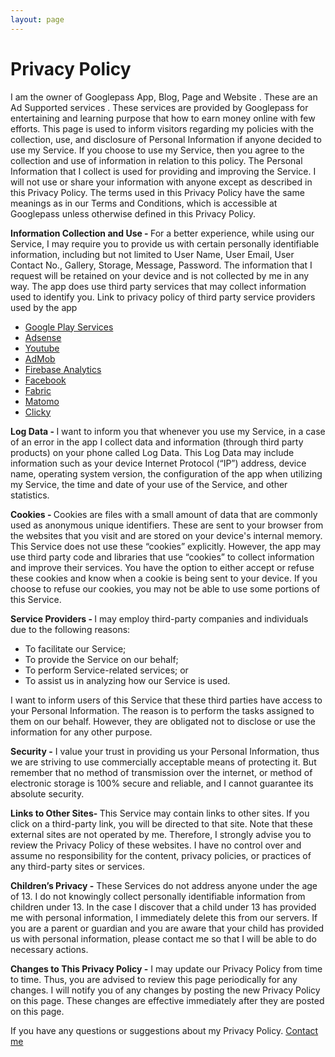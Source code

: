 ```yaml
---
layout: page
---
```


# Privacy Policy

<p>I am the owner of Googlepass App, Blog, Page and Website . These are an Ad Supported services . These services are provided by Googlepass for entertaining and learning purpose that how to earn money online with few efforts. This page is used to inform visitors regarding my policies with the collection, use, and disclosure of Personal Information if anyone decided to use my Service. If you choose to use my Service, then you agree to the collection and use of information in relation to this policy. The Personal Information that I collect is used for providing and improving the Service. I will not use or share your information with anyone except as described in this Privacy Policy. The terms used in this Privacy Policy have the same meanings as in our Terms and Conditions, which is accessible at Googlepass unless otherwise defined in this Privacy Policy.</p>
<p><strong>Information Collection and Use -&nbsp;</strong>For a better experience, while using our Service, I may require you to provide us with certain personally identifiable information, including but not limited to User Name, User Email, User Contact No., Gallery, Storage, Message, Password. The information that I request will be retained on your device and is not collected by me in any way. The app does use third party services that may collect information used to identify you. Link to privacy policy of third party service providers used by the app</p>
<ul>
<li><a href="https://www.google.com/policies/privacy/" target="_blank" rel="noopener">Google Play Services</a></li>
<li><a href="https://support.google.com/adsense/answer/48182?hl=en" target="_blank" rel="noopener">Adsense</a></li>
<li><a href="https://www.youtube.com/yt/about/policies/#community-guidelines" target="_blank" rel="noopener">Youtube</a></li>
<li><a href="https://support.google.com/admob/answer/6128543?hl=en" target="_blank" rel="noopener">AdMob</a></li>
<li><a href="https://firebase.google.com/policies/analytics" target="_blank" rel="noopener">Firebase Analytics</a></li>
<li><a href="https://www.facebook.com/about/privacy" target="_blank" rel="noopener">Facebook</a></li>
<li><a href="https://fabric.io/privacy" target="_blank" rel="noopener">Fabric</a></li>
<li><a href="https://matomo.org/privacy-policy/" target="_blank" rel="noopener">Matomo</a></li>
<li><a href="https://clicky.com/terms#privacy" target="_blank" rel="noopener">Clicky</a></li>
</ul>
<p><strong>Log Data -&nbsp;</strong>I want to inform you that whenever you use my Service, in a case of an error in the app I collect data and information (through third party products) on your phone called Log Data. This Log Data may include information such as your device Internet Protocol (&ldquo;IP&rdquo;) address, device name, operating system version, the configuration of the app when utilizing my Service, the time and date of your use of the Service, and other statistics.</p>
<p><strong>Cookies -&nbsp;</strong>Cookies are files with a small amount of data that are commonly used as anonymous unique identifiers. These are sent to your browser from the websites that you visit and are stored on your device's internal memory. This Service does not use these &ldquo;cookies&rdquo; explicitly. However, the app may use third party code and libraries that use &ldquo;cookies&rdquo; to collect information and improve their services. You have the option to either accept or refuse these cookies and know when a cookie is being sent to your device. If you choose to refuse our cookies, you may not be able to use some portions of this Service.</p>
<p><strong>Service Providers -&nbsp;</strong>I may employ third-party companies and individuals due to the following reasons:</p>
<ul>
<li>To facilitate our Service;</li>
<li>To provide the Service on our behalf;</li>
<li>To perform Service-related services; or</li>
<li>To assist us in analyzing how our Service is used.</li>
</ul>
<p>I want to inform users of this Service that these third parties have access to your Personal Information. The reason is to perform the tasks assigned to them on our behalf. However, they are obligated not to disclose or use the information for any other purpose.</p>
<p><strong>Security -</strong> I value your trust in providing us your Personal Information, thus we are striving to use commercially acceptable means of protecting it. But remember that no method of transmission over the internet, or method of electronic storage is 100% secure and reliable, and I cannot guarantee its absolute security.</p>
<p><strong>Links to Other Sites-&nbsp;</strong>This Service may contain links to other sites. If you click on a third-party link, you will be directed to that site. Note that these external sites are not operated by me. Therefore, I strongly advise you to review the Privacy Policy of these websites. I have no control over and assume no responsibility for the content, privacy policies, or practices of any third-party sites or services.</p>
<p><strong>Children&rsquo;s Privacy -</strong> These Services do not address anyone under the age of 13. I do not knowingly collect personally identifiable information from children under 13. In the case I discover that a child under 13 has provided me with personal information, I immediately delete this from our servers. If you are a parent or guardian and you are aware that your child has provided us with personal information, please contact me so that I will be able to do necessary actions.</p>
<p><strong>Changes to This Privacy Policy -</strong> I may update our Privacy Policy from time to time. Thus, you are advised to review this page periodically for any changes. I will notify you of any changes by posting the new Privacy Policy on this page. These changes are effective immediately after they are posted on this page.</p>
<p>If you have any questions or suggestions about my Privacy Policy. <a href="mailto:amit@googlepass.net">Contact me</a></p>
